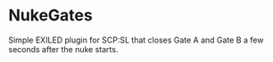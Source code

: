 # NukeGates
 Simple EXILED plugin for SCP:SL that closes Gate A and Gate B a few seconds after the nuke starts.
